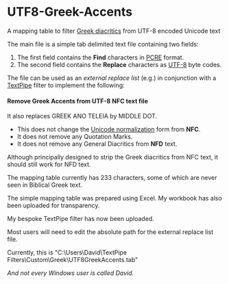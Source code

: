 # UTF8-Greek-Accents
A mapping table to filter [Greek diacritics](https://en.wikipedia.org/wiki/Greek_diacritics) from UTF-8 encoded Unicode text

The main file is a simple tab delimited text file containing two fields:

1. The first field contains the **Find** characters in [PCRE](https://en.wikipedia.org/wiki/Perl_Compatible_Regular_Expressions) format.
2. The second field contains the **Replace** characters as [UTF-8](https://en.wikipedia.org/wiki/UTF-8) byte codes.

The file can be used as an *external replace list* (e.g.) in conjunction with a [TextPipe](http://www.datamystic.com/textpipe/standard.html) filter to implement the following: 

#### Remove Greek Accents from UTF-8 NFC text file

It also replaces GREEK ANO TELEIA by MIDDLE DOT.

- This does not change the [Unicode normalization](https://en.wikipedia.org/wiki/Unicode_equivalence) form from **NFC**.
- It does not remove any Quotation Marks.
- It does not remove any General Diacritics from **NFD** text.

Although principally designed to strip the Greek diacritics from NFC text, it should still work for NFD text.

The mapping table currently has 233 characters, some of which are never seen in Biblical Greek text.

The simple mapping table was prepared using Excel. My workbook has also been uploaded for transparency.

My bespoke TextPipe filter has now been uploaded.

Most users will need to edit the absolute path for the external replace list file.

Currently, this is "C:\Users\David\TextPipe Filters\Custom\Greek\UTF8GreekAccents.tab"

*And not every Windows user is called David.*
